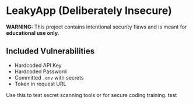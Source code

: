 # LeakyApp (Deliberately Insecure)

**WARNING:** This project contains intentional security flaws and is meant for **educational use only**.

## Included Vulnerabilities
- Hardcoded API Key
- Hardcoded Password
- Committed `.env` with secrets
- Token in request URL

Use this to test secret scanning tools or for secure coding training.
test
